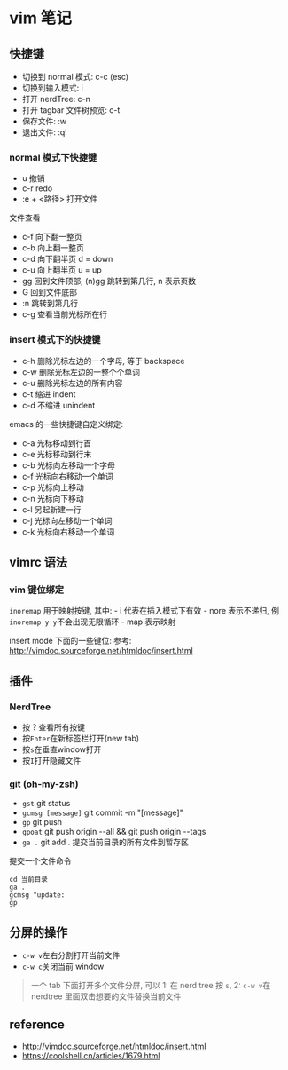 # vim 笔记

## 快捷键

- 切换到 normal 模式: c-c (esc)
- 切换到输入模式: i
- 打开 nerdTree: c-n
- 打开 tagbar 文件树预览: c-t
- 保存文件: :w
- 退出文件: :q!

### normal 模式下快捷键

- u 撤销
- c-r redo
- :e + <路径> 打开文件

文件查看
- c-f 向下翻一整页
- c-b 向上翻一整页
- c-d 向下翻半页 d = down
- c-u 向上翻半页 u = up
- gg 回到文件顶部, (n)gg 跳转到第几行, n 表示页数
- G 回到文件底部
- :n 跳转到第几行
- c-g 查看当前光标所在行

### insert 模式下的快捷键

- c-h 删除光标左边的一个字母, 等于 backspace
- c-w 删除光标左边的一整个个单词
- c-u 删除光标左边的所有内容
- c-t 缩进 indent
- c-d 不缩进 unindent

emacs 的一些快捷键自定义绑定:
- c-a 光标移动到行首
- c-e 光标移动到行末
- c-b 光标向左移动一个字母
- c-f 光标向右移动一个单词
- c-p 光标向上移动
- c-n 光标向下移动
- c-l 另起新建一行
- c-j 光标向左移动一个单词
- c-k 光标向右移动一个单词


## vimrc 语法

### vim 键位绑定

`inoremap` 用于映射按键, 其中:
	- i 代表在插入模式下有效
	- nore 表示不递归, 例`inoremap y y`不会出现无限循环
	- map 表示映射

insert mode 下面的一些键位:
参考: http://vimdoc.sourceforge.net/htmldoc/insert.html


## 插件

### NerdTree

- 按 ? 查看所有按键
- 按`Enter`在新标签栏打开(new tab)
- 按`s`在垂直window打开
- 按`I`打开隐藏文件

### git (oh-my-zsh)

- `gst` git status
- `gcmsg [message]` git commit -m "[message]"
- `gp` git push
- `gpoat` git push origin --all && git push origin --tags
- `ga .` git add . 提交当前目录的所有文件到暂存区

提交一个文件命令
```git
cd 当前目录
ga .
gcmsg "update:
gp
```

## 分屏的操作

- `c-w v`左右分割打开当前文件
- `c-w c`关闭当前 window

> 一个 tab 下面打开多个文件分屏, 可以 1: 在 nerd tree 按 `s`, 2: `c-w v`在 nerdtree 里面双击想要的文件替换当前文件

## reference
- http://vimdoc.sourceforge.net/htmldoc/insert.html
- https://coolshell.cn/articles/1679.html
